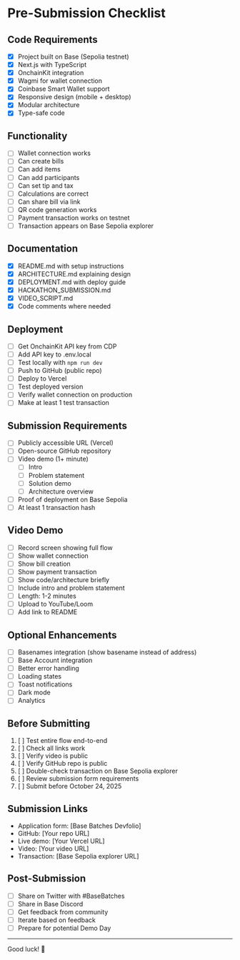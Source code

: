 # Pre-Submission Checklist

## Code Requirements

- [x] Project built on Base (Sepolia testnet)
- [x] Next.js with TypeScript
- [x] OnchainKit integration
- [x] Wagmi for wallet connection
- [x] Coinbase Smart Wallet support
- [x] Responsive design (mobile + desktop)
- [x] Modular architecture
- [x] Type-safe code

## Functionality

- [ ] Wallet connection works
- [ ] Can create bills
- [ ] Can add items
- [ ] Can add participants
- [ ] Can set tip and tax
- [ ] Calculations are correct
- [ ] Can share bill via link
- [ ] QR code generation works
- [ ] Payment transaction works on testnet
- [ ] Transaction appears on Base Sepolia explorer

## Documentation

- [x] README.md with setup instructions
- [x] ARCHITECTURE.md explaining design
- [x] DEPLOYMENT.md with deploy guide
- [x] HACKATHON_SUBMISSION.md
- [x] VIDEO_SCRIPT.md
- [x] Code comments where needed

## Deployment

- [ ] Get OnchainKit API key from CDP
- [ ] Add API key to .env.local
- [ ] Test locally with `npm run dev`
- [ ] Push to GitHub (public repo)
- [ ] Deploy to Vercel
- [ ] Test deployed version
- [ ] Verify wallet connection on production
- [ ] Make at least 1 test transaction

## Submission Requirements

- [ ] Publicly accessible URL (Vercel)
- [ ] Open-source GitHub repository
- [ ] Video demo (1+ minute)
  - [ ] Intro
  - [ ] Problem statement
  - [ ] Solution demo
  - [ ] Architecture overview
- [ ] Proof of deployment on Base Sepolia
- [ ] At least 1 transaction hash

## Video Demo

- [ ] Record screen showing full flow
- [ ] Show wallet connection
- [ ] Show bill creation
- [ ] Show payment transaction
- [ ] Show code/architecture briefly
- [ ] Include intro and problem statement
- [ ] Length: 1-2 minutes
- [ ] Upload to YouTube/Loom
- [ ] Add link to README

## Optional Enhancements

- [ ] Basenames integration (show basename instead of address)
- [ ] Base Account integration
- [ ] Better error handling
- [ ] Loading states
- [ ] Toast notifications
- [ ] Dark mode
- [ ] Analytics

## Before Submitting

1. [ ] Test entire flow end-to-end
2. [ ] Check all links work
3. [ ] Verify video is public
4. [ ] Verify GitHub repo is public
5. [ ] Double-check transaction on Base Sepolia explorer
6. [ ] Review submission form requirements
7. [ ] Submit before October 24, 2025

## Submission Links

- Application form: [Base Batches Devfolio]
- GitHub: [Your repo URL]
- Live demo: [Your Vercel URL]
- Video: [Your video URL]
- Transaction: [Base Sepolia explorer URL]

## Post-Submission

- [ ] Share on Twitter with #BaseBatches
- [ ] Share in Base Discord
- [ ] Get feedback from community
- [ ] Iterate based on feedback
- [ ] Prepare for potential Demo Day

---

Good luck! 🚀

